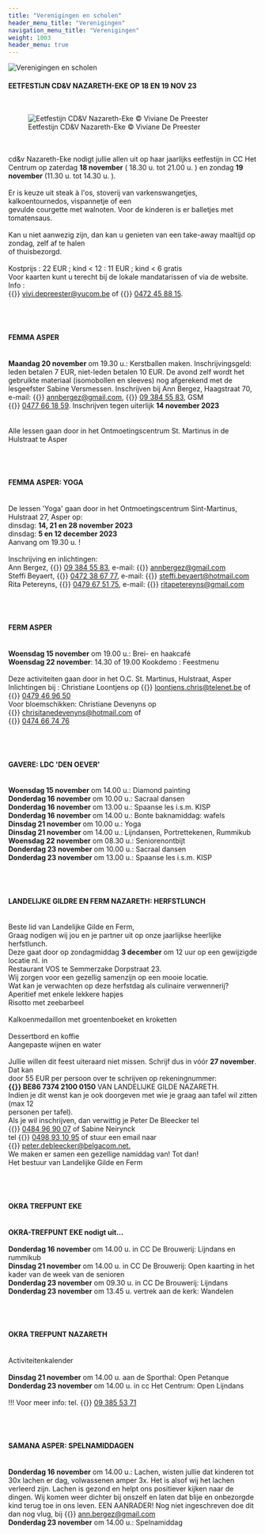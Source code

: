 ```yaml
---
title: "Verenigingen en scholen"
header_menu_title: "Verenigingen"
navigation_menu_title: "Verenigingen"
weight: 1003
header_menu: true
---
```


![Verenigingen en scholen](images/verenigingen-en-scholen.jpg)




#### EETFESTIJN CD&V NAZARETH-EKE OP 18 EN 19 NOV 23
<br>
<figure><img src="images/pb-cdv.jpg.jpg" alt=" Eetfestijn CD&V Nazareth-Eke © Viviane De Preester" style="max-height: 500px; max-width: 500px;" /><figcaption> Eetfestijn CD&V Nazareth-Eke © Viviane De Preester</figcaption></figure><br>
<br>
cd&v Nazareth-Eke nodigt jullie allen uit op haar jaarlijks eetfestijn in CC Het Centrum op zaterdag <b>18 november</b> ( 18.30 u. tot 21.00 u. ) en zondag <b>19 november</b> (11.30 u. tot 14.30 u. ).<br>
<br>
Er is keuze uit steak à l'os, stoverij van varkenswangetjes, kalkoentournedos, vispannetje of een<br>
gevulde courgette met walnoten. Voor de kinderen is er balletjes met tomatensaus.<br>
<br>
Kan u niet aanwezig zijn, dan kan u genieten van een take-away maaltijd op zondag, zelf af te halen<br>
of thuisbezorgd.<br>
<br>
Kostprijs : 22 EUR ; kind < 12 : 11 EUR ; kind < 6 gratis<br>
Voor kaarten kunt u terecht bij de lokale mandatarissen of via de website. Info :<br>
{{<icon class="fa fa-envelope">}}&nbsp;<a href="vivi.depreester@yucom.be">vivi.depreester@yucom.be</a> of {{<icon class="fa fa-phone">}}&nbsp;<a href="tel:0472458815">0472 45 88 15</a>.<br>
<br>
<br>
<br>





#### FEMMA ASPER
<br>
<b>Maandag 20 november</b> om 19.30 u.: Kerstballen maken. Inschrijvingsgeld: leden betalen 7 EUR, niet-leden betalen 10 EUR. De avond zelf wordt het gebruikte materiaal (isomobollen en sleeves) nog afgerekend met de lesgeefster Sabine Versmessen. Inschrijven bij Ann Bergez, Haagstraat 70, e-mail: {{<icon class="fa fa-envelope">}}&nbsp;<a href="annbergez@gmail.com">annbergez@gmail.com</a>, {{<icon class="fa fa-phone">}}&nbsp;<a href="tel:093845583">09 384 55 83</a>, GSM {{<icon class="fa fa-phone">}}&nbsp;<a href="tel:0477661859">0477 66 18 59</a>. Inschrijven tegen uiterlijk <b>14 november 2023</b><br>
<br>
<br>
Alle lessen gaan door in het Ontmoetingscentrum St. Martinus in de Hulstraat te Asper<br>
<br>
<br>
<br>





#### FEMMA ASPER: YOGA
<br>
De lessen 'Yoga' gaan door in het Ontmoetingscentrum Sint-Martinus, Hulstraat 27, Asper op:<br>
dinsdag: <b>14, 21 en 28 november 2023</b><br>
dinsdag: <b>5 en 12 december 2023</b><br>
Aanvang om 19.30 u. !<br>
<br>
Inschrijving en inlichtingen:<br>
Ann Bergez, {{<icon class="fa fa-phone">}}&nbsp;<a href="tel:093845583">09 384 55 83</a>, e-mail: {{<icon class="fa fa-envelope">}}&nbsp;<a href="annbergez@gmail.com">annbergez@gmail.com</a><br>
Steffi Beyaert, {{<icon class="fa fa-phone">}}&nbsp;<a href="tel:0472386777">0472 38 67 77</a>, e-mail: {{<icon class="fa fa-envelope">}}&nbsp;<a href="steffi.beyaert@hotmail.com">steffi.beyaert@hotmail.com</a><br>
Rita Petereyns, {{<icon class="fa fa-phone">}}&nbsp;<a href="tel:0479675175">0479 67 51 75</a>, e-mail: {{<icon class="fa fa-envelope">}}&nbsp;<a href="ritapetereyns@gmail.com">ritapetereyns@gmail.com</a><br>
<br>
<br>
<br>





#### FERM ASPER
<br>
<b>Woensdag 15 november</b> om 19.00 u.: Brei- en haakcafé<br>
<b>Woensdag 22 november</b>: 14.30 of 19.00 Kookdemo : Feestmenu<br>
<br>
Deze activiteiten gaan door in het O.C. St. Martinus, Hulstraat, Asper<br>
Inlichtingen bij : Christiane Loontjens op {{<icon class="fa fa-envelope">}}&nbsp;<a href="loontjens.chris@telenet.be">loontjens.chris@telenet.be</a> of {{<icon class="fa fa-phone">}}&nbsp;<a href="tel:0479469650">0479 46 96 50</a><br>
Voor bloemschikken: Christiane Devenyns op {{<icon class="fa fa-envelope">}}&nbsp;<a href="chrisitanedevenyns@hotmail.com">chrisitanedevenyns@hotmail.com</a> of<br>
{{<icon class="fa fa-phone">}}&nbsp;<a href="tel:0474667476">0474 66 74 76</a><br>
<br>
<br>
<br>





#### GAVERE: LDC 'DEN OEVER'
<br>
<b>Woensdag 15 november</b> om 14.00 u.: Diamond painting<br>
<b>Donderdag 16 november</b> om 10.00 u.: Sacraal dansen<br>
<b>Donderdag 16 november</b> om 13.00 u.: Spaanse les i.s.m. KISP<br>
<b>Donderdag 16 november</b> om 14.00 u.: Bonte baknamiddag: wafels<br>
<b>Dinsdag 21 november</b> om 10.00 u.: Yoga<br>
<b>Dinsdag 21 november</b> om 14.00 u.: Lijndansen, Portrettekenen, Rummikub<br>
<b>Woensdag 22 november</b> om 08.30 u.: Seniorenontbijt<br>
<b>Donderdag 23 november</b> om 10.00 u.: Sacraal dansen<br>
<b>Donderdag 23 november</b> om 13.00 u.: Spaanse les i.s.m. KISP<br>
<br>
<br>
<br>





#### LANDELIJKE GILDRE EN FERM NAZARETH: HERFSTLUNCH
<br>
Beste lid van Landelijke Gilde en Ferm,<br>
Graag nodigen wij jou en je partner uit op onze jaarlijkse heerlijke herfstlunch.<br>
Deze gaat door op zondagmiddag <b>3 december</b> om 12 uur op een gewijzigde locatie nl. in<br>
Restaurant VOS te Semmerzake Dorpstraat 23.<br>
Wij zorgen voor een gezellig samenzijn op een mooie locatie.<br>
Wat kan je verwachten op deze herfstdag als culinaire verwennerij?<br>
Aperitief met enkele lekkere hapjes<br>
Risotto met zeebarbeel<br>
<br>
Kalkoenmedaillon met groentenboeket en kroketten<br>
<br>
Dessertbord en koffie<br>
Aangepaste wijnen en water<br>
<br>
Jullie willen dit feest uiteraard niet missen. Schrijf dus in vóór <b>27 november</b>. Dat kan<br>
door 55 EUR per persoon over te schrijven op rekeningnummer:<br>
<b>{{<icon class="fa fa-piggy-bank">}}&nbsp;BE86 7374 2100 0150</b> VAN LANDELIJKE GILDE NAZARETH.<br>
Indien je dit wenst kan je ook doorgeven met wie je graag aan tafel wil zitten (max 12<br>
personen per tafel).<br>
Als je wil inschrijven, dan verwittig je Peter De Bleecker tel {{<icon class="fa fa-phone">}}&nbsp;<a href="tel:0484969007">0484 96 90 07</a> of Sabine Neirynck<br>
tel {{<icon class="fa fa-phone">}}&nbsp;<a href="tel:0498931095">0498 93 10 95</a> of stuur een email naar {{<icon class="fa fa-envelope">}}&nbsp;<a href="peter.debleecker@belgacom.net.">peter.debleecker@belgacom.net.</a><br>
We maken er samen een gezellige namiddag van! Tot dan!<br>
Het bestuur van Landelijke Gilde en Ferm<br>
<br>
<br>
<br>





#### OKRA TREFPUNT EKE
<br>
<b>OKRA-TREFPUNT EKE nodigt uit...</b><br>
<br>
<b>Donderdag 16 november</b> om 14.00 u. in CC De Brouwerij: Lijndans en rummikub<br>
<b>Dinsdag 21 november</b> om 14.00 u. in CC De Brouwerij: Open kaarting in het kader van de week van de senioren<br>
<b>Donderdag 23 november</b> om 09.30 u. in CC De Brouwerij: Lijndans<br>
<b>Donderdag 23 november</b> om 13.45 u. vertrek aan de kerk: Wandelen<br>
<br>
<br>
<br>





#### OKRA TREFPUNT NAZARETH
<br>
Activiteitenkalender<br>
<br>
<b>Dinsdag 21 november</b> om 14.00 u. aan de Sporthal: Open Petanque<br>
<b>Donderdag 23 november</b> om 14.00 u. in cc Het Centrum: Open Lijndans<br>
<br>
!!! Voor meer info: tel. {{<icon class="fa fa-phone">}}&nbsp;<a href="tel:093855371">09 385 53 71</a><br>
<br>
<br>
<br>





#### SAMANA ASPER: SPELNAMIDDAGEN
<br>
<b>Donderdag 16 november</b> om 14.00 u.: Lachen, wisten jullie dat kinderen tot 30x lachen er dag, volwassenen amper 3x. Het is alsof wij het lachen verleerd zijn. Lachen is gezond en helpt ons positiever kijken naar de dingen. Wij komen weer dichter bij onszelf en laten dat blije en onbezorgde kind terug toe in ons leven. EEN AANRADER! Nog niet ingeschreven doe dit dan nog vlug, bij {{<icon class="fa fa-envelope">}}&nbsp;<a href="ann.bergez@gmail.com">ann.bergez@gmail.com</a><br>
<b>Donderdag 23 november</b> om 14.00 u.: Spelnamiddag<br>
<br>
<br>
<br>
<br>


